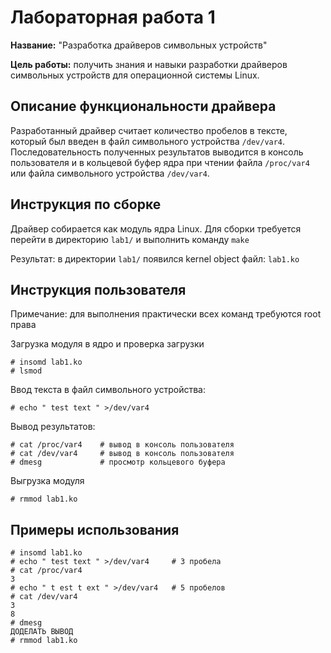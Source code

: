 # Лабораторная работа 1

**Название:** "Разработка драйверов символьных устройств"

**Цель работы:** получить знания и навыки разработки драйверов символьных устройств для операционной системы Linux.

## Описание функциональности драйвера

Разработанный драйвер считает количество пробелов в тексте, который был введен в файл символьного устройства `/dev/var4`. Последовательность полученных результатов выводится в консоль пользователя и в кольцевой буфер ядра при чтении файла `/proc/var4` или файла символьного устройства `/dev/var4`.

## Инструкция по сборке

Драйвер собирается как модуль ядра Linux. Для сборки требуется перейти в директорию `lab1/` и выполнить команду `make`

Результат: в директории `lab1/` появился kernel object файл: `lab1.ko`

## Инструкция пользователя

Примечание: для выполнения практически всех команд требуются root права

Загрузка модуля в ядро и проверка загрузки
```
# insomd lab1.ko
# lsmod 
```
Ввод текста в файл символьного устройства:
```
# echo " test text " >/dev/var4
```
Вывод результатов:
```
# cat /proc/var4    # вывод в консоль пользователя
# cat /dev/var4     # вывод в консоль пользователя
# dmesg             # просмотр кольцевого буфера
```
Выгрузка модуля
```
# rmmod lab1.ko
```

## Примеры использования

```
# insomd lab1.ko          
# echo " test text " >/dev/var4     # 3 пробела
# cat /proc/var4
3
# echo " t est t ext " >/dev/var4   # 5 пробелов
# cat /dev/var4
3
8
# dmesg
ДОДЕЛАТЬ ВЫВОД
# rmmod lab1.ko
```
